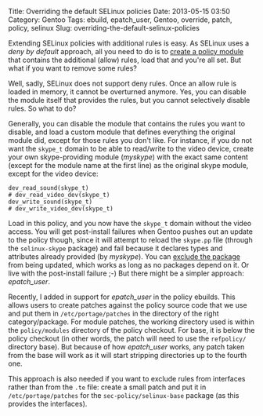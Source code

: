 Title: Overriding the default SELinux policies
Date: 2013-05-15 03:50
Category: Gentoo
Tags: ebuild, epatch_user, Gentoo, override, patch, policy, selinux
Slug: overriding-the-default-selinux-policies

Extending SELinux policies with additional rules is easy. As SELinux
uses a *deny by default* approach, all you need to do is to [create a
policy
module](https://wiki.gentoo.org/wiki/SELinux/Tutorials/Creating_your_own_policy_module_file)
that contains the additional (allow) rules, load that and you're all
set. But what if you want to remove some rules?

Well, sadly, SELinux does not support deny rules. Once an allow rule is
loaded in memory, it cannot be overturned anymore. Yes, you can disable
the module itself that provides the rules, but you cannot selectively
disable rules. So what to do?

Generally, you can disable the module that contains the rules you want
to disable, and load a custom module that defines everything the
original module did, except for those rules you don't like. For
instance, if you do not want the `skype_t` domain to be able to
read/write to the video device, create your own skype-providing module
(*myskype*) with the exact same content (except for the module name at
the first line) as the original skype module, except for the video
device:

    dev_read_sound(skype_t)
    # dev_read_video_dev(skype_t)
    dev_write_sound(skype_t)
    # dev_write_video_dev(skype_t)

Load in this policy, and you now have the `skype_t` domain without the
video access. You will get post-install failures when Gentoo pushes out
an update to the policy though, since it will attempt to reload the
`skype.pp` file (through the `selinux-skype` package) and fail because
it declares types and attributes already provided (by *myskype*). You
can [exclude the
package](http://www.gentoo.org/doc/en/handbook/handbook-x86.xml?part=3&chap=5#doc_chap1)
from being updated, which works as long as no packages depend on it. Or
live with the post-install failure ;-) But there might be a simpler
approach: *epatch\_user*.

Recently, I added in support for *epatch\_user* in the policy ebuilds.
This allows users to create patches against the policy source code that
we use and put them in `/etc/portage/patches` in the directory of the
right category/package. For module patches, the working directory used
is within the `policy/modules` directory of the policy checkout. For
base, it is below the policy checkout (in other words, the patch will
need to use the `refpolicy/` directory base). But because of how
*epatch\_user* works, any patch taken from the base will work as it will
start stripping directories up to the fourth one.

This approach is also needed if you want to exclude rules from
interfaces rather than from the `.te` file: create a small patch and put
it in `/etc/portage/patches` for the `sec-policy/selinux-base` package
(as this provides the interfaces).
